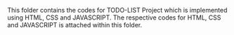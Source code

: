 
This folder contains the codes for TODO-LIST Project which is implemented using HTML, CSS and JAVASCRIPT.
The respective codes for HTML, CSS and JAVASCRIPT is attached within this folder.
